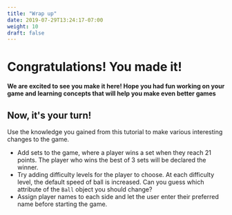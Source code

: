 ```yaml
---
title: "Wrap up"
date: 2019-07-29T13:24:17-07:00
weight: 10
draft: false
---
```


# Congratulations! You made it!

**We are excited to see you make it here! Hope you had fun working on your game and learning concepts that will help you make even better games**


## Now, it's your turn!

Use the knowledge you gained from this tutorial to make various interesting changes to the game.
- Add sets to the game, where a player wins a set when they reach 21 points. The player who wins the best of 3 sets will be declared the winner.
- Try adding difficulty levels for the player to choose. At each difficulty level, the default speed of ball is increased. Can you guess which attribute of the `Ball` object you should change?
- Assign player names to each side and let the user enter their preferred name before starting the game.

